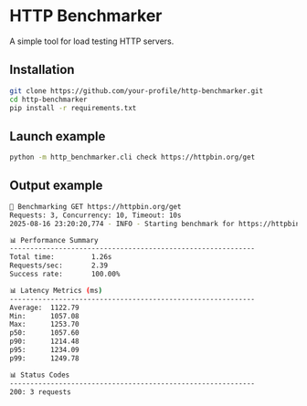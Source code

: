 # HTTP Benchmarker

A simple tool for load testing HTTP servers.

## Installation
```bash
git clone https://github.com/your-profile/http-benchmarker.git
cd http-benchmarker
pip install -r requirements.txt
```
## Launch example
```bash
python -m http_benchmarker.cli check https://httpbin.org/get
```
## Output example
```bash
🚀 Benchmarking GET https://httpbin.org/get
Requests: 3, Concurrency: 10, Timeout: 10s
2025-08-16 23:20:20,774 - INFO - Starting benchmark for https://httpbin.org/get

📊 Performance Summary
------------------------------------------------------------
Total time:         1.26s
Requests/sec:       2.39
Success rate:       100.00%

📊 Latency Metrics (ms)
------------------------------------------------------------
Average:  1122.79
Min:      1057.08
Max:      1253.70
p50:      1057.60
p90:      1214.48
p95:      1234.09
p99:      1249.78

📊 Status Codes
------------------------------------------------------------
200: 3 requests
```
